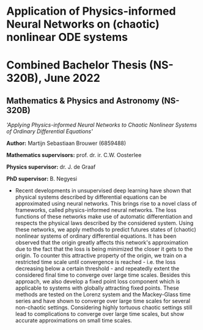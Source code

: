 # Application of Physics-informed Neural Networks on (chaotic) nonlinear ODE systems
# Combined Bachelor Thesis (NS-320B), June 2022
## Mathematics & Physics and Astronomy (NS-320B)
*'Applying Physics-informed Neural Networks to Chaotic Nonlinear Systems of Ordinary Differential Equations'*

**Author:** Martijn Sebastiaan Brouwer (6859488)

**Mathematics supervisors:** prof. dr. ir. C.W. Oosterlee

**Physics supervisor:** dr. J. de Graaf

**PhD supervisor:** B. Negyesi

* Recent developments in unsupervised deep learning have shown that physical systems described by differential equations can be approximated using neural networks. This brings rise to a novel class of frameworks, called physics-informed neural networks. The loss functions of these networks make use of automatic differentiation and respects the physical laws described by the considered system. Using these networks, we apply methods to predict futures states of (chaotic) nonlinear systems of ordinary differential equations. It has been observed that the origin greatly affects this network's approximation due to the fact that the loss is being minimized the closer it gets to the origin. To counter this attractive property of the origin, we train on a restricted time scale until convergence is reached - i.e. the loss decreasing below a certain threshold - and repeatedly extent the considered final time to converge over large time scales. Besides this approach, we also develop a fixed point loss component which is applicable to systems with globally attracting fixed points. These methods are tested on the Lorenz system and the Mackey-Glass time series and have shown to converge over large time scales for several non-chaotic settings. Considering highly tortuous chaotic settings still lead to complications to converge over large time scales, but show accurate approximations on small time scales. 
